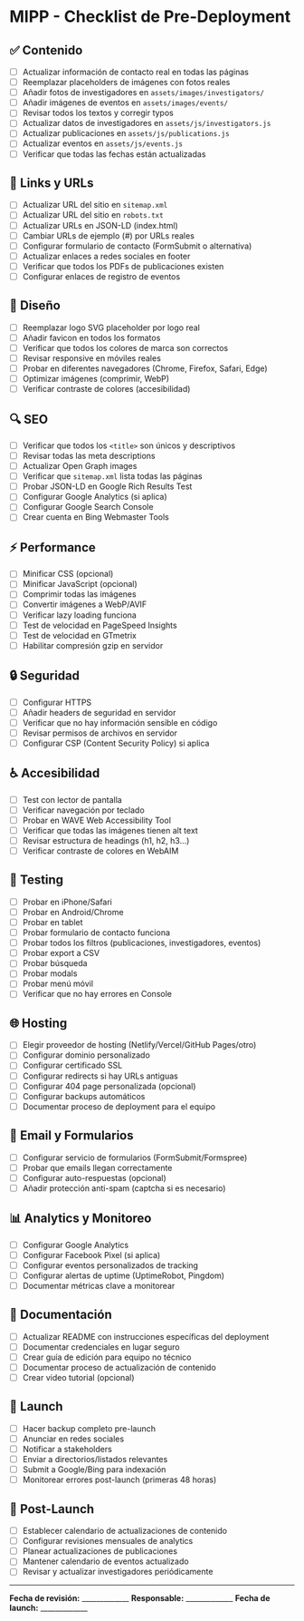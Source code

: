 # MIPP - Checklist de Pre-Deployment

## ✅ Contenido

- [ ] Actualizar información de contacto real en todas las páginas
- [ ] Reemplazar placeholders de imágenes con fotos reales
- [ ] Añadir fotos de investigadores en `assets/images/investigators/`
- [ ] Añadir imágenes de eventos en `assets/images/events/`
- [ ] Revisar todos los textos y corregir typos
- [ ] Actualizar datos de investigadores en `assets/js/investigators.js`
- [ ] Actualizar publicaciones en `assets/js/publications.js`
- [ ] Actualizar eventos en `assets/js/events.js`
- [ ] Verificar que todas las fechas están actualizadas

## 🔗 Links y URLs

- [ ] Actualizar URL del sitio en `sitemap.xml`
- [ ] Actualizar URL del sitio en `robots.txt`
- [ ] Actualizar URLs en JSON-LD (index.html)
- [ ] Cambiar URLs de ejemplo (#) por URLs reales
- [ ] Configurar formulario de contacto (FormSubmit o alternativa)
- [ ] Actualizar enlaces a redes sociales en footer
- [ ] Verificar que todos los PDFs de publicaciones existen
- [ ] Configurar enlaces de registro de eventos

## 🎨 Diseño

- [ ] Reemplazar logo SVG placeholder por logo real
- [ ] Añadir favicon en todos los formatos
- [ ] Verificar que todos los colores de marca son correctos
- [ ] Revisar responsive en móviles reales
- [ ] Probar en diferentes navegadores (Chrome, Firefox, Safari, Edge)
- [ ] Optimizar imágenes (comprimir, WebP)
- [ ] Verificar contraste de colores (accesibilidad)

## 🔍 SEO

- [ ] Verificar que todos los `<title>` son únicos y descriptivos
- [ ] Revisar todas las meta descriptions
- [ ] Actualizar Open Graph images
- [ ] Verificar que `sitemap.xml` lista todas las páginas
- [ ] Probar JSON-LD en Google Rich Results Test
- [ ] Configurar Google Analytics (si aplica)
- [ ] Configurar Google Search Console
- [ ] Crear cuenta en Bing Webmaster Tools

## ⚡ Performance

- [ ] Minificar CSS (opcional)
- [ ] Minificar JavaScript (opcional)
- [ ] Comprimir todas las imágenes
- [ ] Convertir imágenes a WebP/AVIF
- [ ] Verificar lazy loading funciona
- [ ] Test de velocidad en PageSpeed Insights
- [ ] Test de velocidad en GTmetrix
- [ ] Habilitar compresión gzip en servidor

## 🔒 Seguridad

- [ ] Configurar HTTPS
- [ ] Añadir headers de seguridad en servidor
- [ ] Verificar que no hay información sensible en código
- [ ] Revisar permisos de archivos en servidor
- [ ] Configurar CSP (Content Security Policy) si aplica

## ♿ Accesibilidad

- [ ] Test con lector de pantalla
- [ ] Verificar navegación por teclado
- [ ] Probar en WAVE Web Accessibility Tool
- [ ] Verificar que todas las imágenes tienen alt text
- [ ] Revisar estructura de headings (h1, h2, h3...)
- [ ] Verificar contraste de colores en WebAIM

## 📱 Testing

- [ ] Probar en iPhone/Safari
- [ ] Probar en Android/Chrome
- [ ] Probar en tablet
- [ ] Probar formulario de contacto funciona
- [ ] Probar todos los filtros (publicaciones, investigadores, eventos)
- [ ] Probar export a CSV
- [ ] Probar búsqueda
- [ ] Probar modals
- [ ] Probar menú móvil
- [ ] Verificar que no hay errores en Console

## 🌐 Hosting

- [ ] Elegir proveedor de hosting (Netlify/Vercel/GitHub Pages/otro)
- [ ] Configurar dominio personalizado
- [ ] Configurar certificado SSL
- [ ] Configurar redirects si hay URLs antiguas
- [ ] Configurar 404 page personalizada (opcional)
- [ ] Configurar backups automáticos
- [ ] Documentar proceso de deployment para el equipo

## 📧 Email y Formularios

- [ ] Configurar servicio de formularios (FormSubmit/Formspree)
- [ ] Probar que emails llegan correctamente
- [ ] Configurar auto-respuestas (opcional)
- [ ] Añadir protección anti-spam (captcha si es necesario)

## 📊 Analytics y Monitoreo

- [ ] Configurar Google Analytics
- [ ] Configurar Facebook Pixel (si aplica)
- [ ] Configurar eventos personalizados de tracking
- [ ] Configurar alertas de uptime (UptimeRobot, Pingdom)
- [ ] Documentar métricas clave a monitorear

## 📝 Documentación

- [ ] Actualizar README con instrucciones específicas del deployment
- [ ] Documentar credenciales en lugar seguro
- [ ] Crear guía de edición para equipo no técnico
- [ ] Documentar proceso de actualización de contenido
- [ ] Crear video tutorial (opcional)

## 🚀 Launch

- [ ] Hacer backup completo pre-launch
- [ ] Anunciar en redes sociales
- [ ] Notificar a stakeholders
- [ ] Enviar a directorios/listados relevantes
- [ ] Submit a Google/Bing para indexación
- [ ] Monitorear errores post-launch (primeras 48 horas)

## 📅 Post-Launch

- [ ] Establecer calendario de actualizaciones de contenido
- [ ] Configurar revisiones mensuales de analytics
- [ ] Planear actualizaciones de publicaciones
- [ ] Mantener calendario de eventos actualizado
- [ ] Revisar y actualizar investigadores periódicamente

---

**Fecha de revisión:** _____________
**Responsable:** _____________
**Fecha de launch:** _____________
